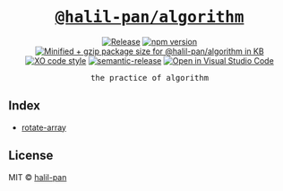 <h1 align='center'>
  <a href='https://github.com/halil-pan/algorithm'>
    <samp>@halil-pan/algorithm</samp>
  </a>
</h1>

<p align='center'>
  <a href='https://github.com/halil-pan/algorithm/actions/workflows/release.yml'><image src='https://github.com/halil-pan/algorithm/actions/workflows/release.yml/badge.svg?branch=main' alt='Release'/></a>
  <a href='https://npm.im/@halil-pan/algorithm'><image src='https://badgen.net/npm/v/@halil-pan/algorithm' alt='npm version'/></a>
  <a href="https://bundlephobia.com/result?p=@halil-pan/algorithm"><img src="https://badgen.net/bundlephobia/minzip/@halil-pan/algorithm" alt="Minified + gzip package size for @halil-pan/algorithm in KB"></a>
  <a href='https://github.com/xojs/xo'><image src='https://img.shields.io/badge/code_style-XO-5ed9c7.svg' alt='XO code style'/></a>
  <a href='https://github.com/semantic-release/semantic-release'><image src='https://img.shields.io/badge/semantic-release-e10079.svg?logo=semantic-release' alt='semantic-release'/></a>
  <a href='https://open.vscode.dev/halil-pan/algorithm'><image src='https://open.vscode.dev/badges/open-in-vscode.svg' alt='Open in Visual Studio Code'/></a>
</p>

<p align='center'><samp>the practice of algorithm</samp></p>

## Index

- [rotate-array](./src/rotate-array.ts)

## License

MIT &copy; [halil-pan](https://github.com/halil-pan)
